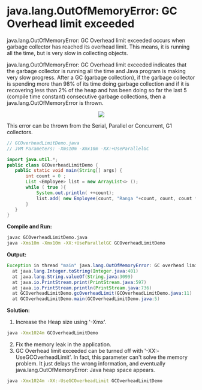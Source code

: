 # java.lang.OutOfMemoryError: GC Overhead limit exceeded

java.lang.OutOfMemoryError: GC Overhead limit exceeded occurs when garbage collector has reached its overhead limit. This means, it is running all the time, but is very slow in collecting objects.

java.lang.OutOfMemoryError: GC Overhead limit exceeded indicates that the garbage collector is running all the time and Java program is making very slow progress. After a GC (garbage collection), if the garbage collector is spending more than 98% of its time doing garbage collection and if it is recovering less than 2% of the heap and has been doing so far the last 5 (compile time constant) consecutive garbage collections, then a java.lang.OutOfMemoryError is thrown.

<p align='center'>
   <img src='https://camo.githubusercontent.com/1c949c1f9b92aa1724d1f7e6d6871cdf284c2039803f5e742ae593409aa2560b/68747470733a2f2f7469616e6d696e6778696e672e636f6d2f696d616765732f4f4f4d2d6578616d706c652d736368656d61332e706e67'>
</p>

This error can be thrown from the Serial, Parallel or Concurrent, G1 collectors.

```java
// GCOverheadLimitDemo.java
// JVM Parameters: -Xms10m -Xmx10m -XX:+UseParallelGC

import java.util.*;
public class GCOverheadLimitDemo {
   public static void main(String[] args) {
       int count = 0 ;
       List <Employee> list = new ArrayList<> ();
       while ( true ){
           System.out.println( ++count);
           list.add( new Employee(count, "Ranga "+count, count, count * 0.5f));
       }
   }
}
```
**Compile and Run:**
```sh
javac GCOverheadLimitDemo.java
java -Xms10m -Xmx10m -XX:+UseParallelGC GCOverheadLimitDemo
```
**Output:**
```java
Exception in thread "main" java.lang.OutOfMemoryError: GC overhead limit exceeded
  at java.lang.Integer.toString(Integer.java:401)
  at java.lang.String.valueOf(String.java:3099)
  at java.io.PrintStream.print(PrintStream.java:597)
  at java.io.PrintStream.println(PrintStream.java:736)
  at GCOverheadLimitDemo.gcOverheadLimit(GCOverheadLimitDemo.java:11)
  at GCOverheadLimitDemo.main(GCOverheadLimitDemo.java:5)
```
**Solution:**
1. Increase the Heap size using '-Xmx'.
```sh
java -Xmx1024m GCOverheadLimitDemo
```
2. Fix the memory leak in the application.
3. GC Overhead limit exceeded can be turned off with '-XX:-UseGCOverheadLimit'. In fact, this parameter can't solve the memory problem. It just delays the wrong information, and eventually java.lang.OutOfMemoryError: Java heap space appears.
```sh
java -Xmx1024m -XX:-UseGCOverheadLimit GCOverheadLimitDemo
```
